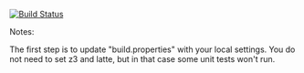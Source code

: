 [![Build Status](https://travis-ci.org/19896913/green.svg?branch=master)](https://travis-ci.org/19896913/green.svg?branch=master)

Notes:

The first step is to update "build.properties" with your local
settings.  You do not need to set z3 and latte, but in that case
some unit tests won't run.
   
